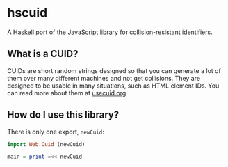 # hscuid

A Haskell port of the [JavaScript library][cuid] for collision-resistant identifiers.

## What is a CUID?

CUIDs are short random strings designed so that you can generate a lot of them over many different machines and not get collisions.
They are designed to be usable in many situations, such as HTML element IDs.
You can read more about them at [usecuid.org][].

## How do I use this library?

There is only one export, `newCuid`:

```haskell
import Web.Cuid (newCuid)

main = print =<< newCuid
```

[cuid]: https://github.com/ericelliott/cuid
[usecuid.org]: https://usecuid.org
